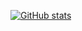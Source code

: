 [![GitHub stats](https://github-readme-stats.vercel.app/api?username=lierrmm&count_private=true&show_icons=true&theme=onedark&include_all_commits=true)](https://github.com/lierrmm)
